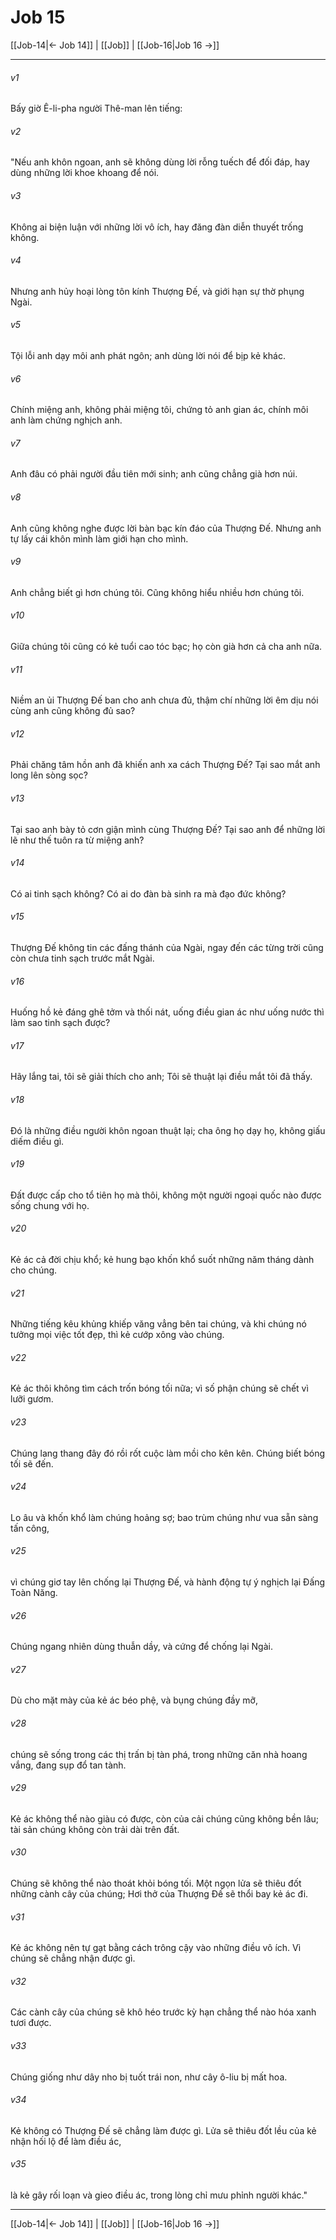# Job 15

[[Job-14|← Job 14]] | [[Job]] | [[Job-16|Job 16 →]]
***



###### v1 
Bấy giờ Ê-li-pha người Thê-man lên tiếng: 

###### v2 
"Nếu anh khôn ngoan, anh sẽ không dùng lời rỗng tuếch để đối đáp, hay dùng những lời khoe khoang để nói. 

###### v3 
Không ai biện luận với những lời vô ích, hay đăng đàn diễn thuyết trống không. 

###### v4 
Nhưng anh hủy hoại lòng tôn kính Thượng Đế, và giới hạn sự thờ phụng Ngài. 

###### v5 
Tội lỗi anh dạy môi anh phát ngôn; anh dùng lời nói để bịp kẻ khác. 

###### v6 
Chính miệng anh, không phải miệng tôi, chứng tỏ anh gian ác, chính môi anh làm chứng nghịch anh. 

###### v7 
Anh đâu có phải người đầu tiên mới sinh; anh cũng chẳng già hơn núi. 

###### v8 
Anh cũng không nghe được lời bàn bạc kín đáo của Thượng Đế. Nhưng anh tự lấy cái khôn mình làm giới hạn cho mình. 

###### v9 
Anh chẳng biết gì hơn chúng tôi. Cũng không hiểu nhiều hơn chúng tôi. 

###### v10 
Giữa chúng tôi cũng có kẻ tuổi cao tóc bạc; họ còn già hơn cả cha anh nữa. 

###### v11 
Niềm an ủi Thượng Đế ban cho anh chưa đủ, thậm chí những lời êm dịu nói cùng anh cũng không đủ sao? 

###### v12 
Phải chăng tâm hồn anh đã khiến anh xa cách Thượng Đế? Tại sao mắt anh long lên sòng sọc? 

###### v13 
Tại sao anh bày tỏ cơn giận mình cùng Thượng Đế? Tại sao anh để những lời lẽ như thế tuôn ra từ miệng anh? 

###### v14 
Có ai tinh sạch không? Có ai do đàn bà sinh ra mà đạo đức không? 

###### v15 
Thượng Đế không tin các đấng thánh của Ngài, ngay đến các từng trời cũng còn chưa tinh sạch trước mắt Ngài. 

###### v16 
Huống hồ kẻ đáng ghê tởm và thối nát, uống điều gian ác như uống nước thì làm sao tinh sạch được? 

###### v17 
Hãy lắng tai, tôi sẽ giải thích cho anh; Tôi sẽ thuật lại điều mắt tôi đã thấy. 

###### v18 
Đó là những điều người khôn ngoan thuật lại; cha ông họ dạy họ, không giấu diếm điều gì. 

###### v19 
Đất được cấp cho tổ tiên họ mà thôi, không một người ngoại quốc nào được sống chung với họ. 

###### v20 
Kẻ ác cả đời chịu khổ; kẻ hung bạo khốn khổ suốt những năm tháng dành cho chúng. 

###### v21 
Những tiếng kêu khủng khiếp văng vẳng bên tai chúng, và khi chúng nó tưởng mọi việc tốt đẹp, thì kẻ cướp xông vào chúng. 

###### v22 
Kẻ ác thôi không tìm cách trốn bóng tối nữa; vì số phận chúng sẽ chết vì lưỡi gươm. 

###### v23 
Chúng lang thang đây đó rồi rốt cuộc làm mồi cho kên kên. Chúng biết bóng tối sẽ đến. 

###### v24 
Lo âu và khốn khổ làm chúng hoảng sợ; bao trùm chúng như vua sẵn sàng tấn công, 

###### v25 
vì chúng giơ tay lên chống lại Thượng Đế, và hành động tự ý nghịch lại Đấng Toàn Năng. 

###### v26 
Chúng ngang nhiên dùng thuẫn dầy, và cứng để chống lại Ngài. 

###### v27 
Dù cho mặt mày của kẻ ác béo phệ, và bụng chúng đầy mỡ, 

###### v28 
chúng sẽ sống trong các thị trấn bị tàn phá, trong những căn nhà hoang vắng, đang sụp đổ tan tành. 

###### v29 
Kẻ ác không thể nào giàu có được, còn của cải chúng cũng không bền lâu; tài sản chúng không còn trải dài trên đất. 

###### v30 
Chúng sẽ không thể nào thoát khỏi bóng tối. Một ngọn lửa sẽ thiêu đốt những cành cây của chúng; Hơi thở của Thượng Đế sẽ thổi bay kẻ ác đi. 

###### v31 
Kẻ ác không nên tự gạt bằng cách trông cậy vào những điều vô ích. Vì chúng sẽ chẳng nhận được gì. 

###### v32 
Các cành cây của chúng sẽ khô héo trước kỳ hạn chẳng thể nào hóa xanh tươi được. 

###### v33 
Chúng giống như dây nho bị tuốt trái non, như cây ô-liu bị mất hoa. 

###### v34 
Kẻ không có Thượng Đế sẽ chẳng làm được gì. Lửa sẽ thiêu đốt lều của kẻ nhận hối lộ để làm điều ác, 

###### v35 
là kẻ gây rối loạn và gieo điều ác, trong lòng chỉ mưu phỉnh người khác."

***
[[Job-14|← Job 14]] | [[Job]] | [[Job-16|Job 16 →]]
